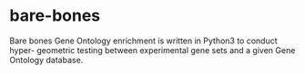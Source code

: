 # bare-bones
Bare bones Gene Ontology enrichment is written in Python3 to conduct hyper- geometric testing between experimental gene sets and a given Gene Ontology database.
